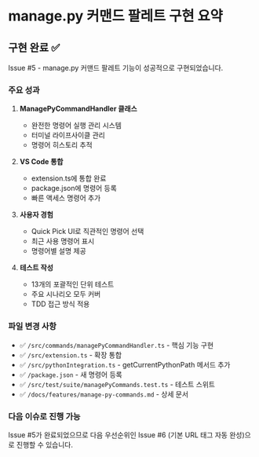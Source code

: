 # manage.py 커맨드 팔레트 구현 요약

## 구현 완료 ✅

Issue #5 - manage.py 커맨드 팔레트 기능이 성공적으로 구현되었습니다.

### 주요 성과

1. **ManagePyCommandHandler 클래스**
   - 완전한 명령어 실행 관리 시스템
   - 터미널 라이프사이클 관리
   - 명령어 히스토리 추적

2. **VS Code 통합**
   - extension.ts에 통합 완료
   - package.json에 명령어 등록
   - 빠른 액세스 명령어 추가

3. **사용자 경험**
   - Quick Pick UI로 직관적인 명령어 선택
   - 최근 사용 명령어 표시
   - 명령어별 설명 제공

4. **테스트 작성**
   - 13개의 포괄적인 단위 테스트
   - 주요 시나리오 모두 커버
   - TDD 접근 방식 적용

### 파일 변경 사항

- ✅ `/src/commands/managePyCommandHandler.ts` - 핵심 기능 구현
- ✅ `/src/extension.ts` - 확장 통합
- ✅ `/src/pythonIntegration.ts` - getCurrentPythonPath 메서드 추가
- ✅ `/package.json` - 새 명령어 등록
- ✅ `/src/test/suite/managePyCommands.test.ts` - 테스트 스위트
- ✅ `/docs/features/manage-py-commands.md` - 상세 문서

### 다음 이슈로 진행 가능

Issue #5가 완료되었으므로 다음 우선순위인 Issue #6 (기본 URL 태그 자동 완성)으로 진행할 수 있습니다.